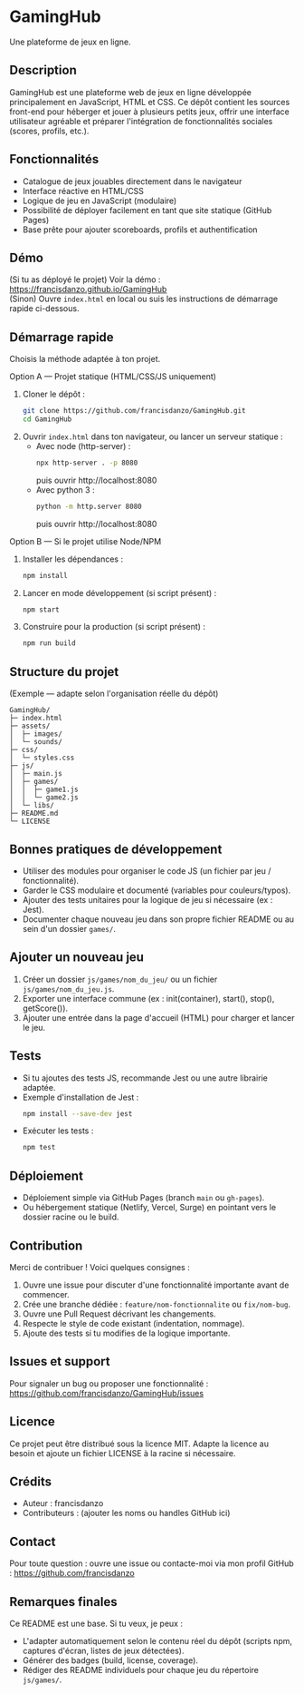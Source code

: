 # GamingHub

Une plateforme de jeux en ligne.

Description
-----------
GamingHub est une plateforme web de jeux en ligne développée principalement en JavaScript, HTML et CSS. Ce dépôt contient les sources front-end pour héberger et jouer à plusieurs petits jeux, offrir une interface utilisateur agréable et préparer l'intégration de fonctionnalités sociales (scores, profils, etc.).

Fonctionnalités
---------------
- Catalogue de jeux jouables directement dans le navigateur
- Interface réactive en HTML/CSS
- Logique de jeu en JavaScript (modulaire)
- Possibilité de déployer facilement en tant que site statique (GitHub Pages)
- Base prête pour ajouter scoreboards, profils et authentification

Démo
----
(Si tu as déployé le projet) Voir la démo : https://francisdanzo.github.io/GamingHub  
(Sinon) Ouvre `index.html` en local ou suis les instructions de démarrage rapide ci-dessous.

Démarrage rapide
----------------
Choisis la méthode adaptée à ton projet.

Option A — Projet statique (HTML/CSS/JS uniquement)
1. Cloner le dépôt :
   ```bash
   git clone https://github.com/francisdanzo/GamingHub.git
   cd GamingHub
   ```
2. Ouvrir `index.html` dans ton navigateur, ou lancer un serveur statique :
   - Avec node (http-server) :
     ```bash
     npx http-server . -p 8080
     ```
     puis ouvrir http://localhost:8080
   - Avec python 3 :
     ```bash
     python -m http.server 8080
     ```
     puis ouvrir http://localhost:8080

Option B — Si le projet utilise Node/NPM
1. Installer les dépendances :
   ```bash
   npm install
   ```
2. Lancer en mode développement (si script présent) :
   ```bash
   npm start
   ```
3. Construire pour la production (si script présent) :
   ```bash
   npm run build
   ```

Structure du projet
-------------------
(Exemple — adapte selon l'organisation réelle du dépôt)
```
GamingHub/
├─ index.html
├─ assets/
│  ├─ images/
│  └─ sounds/
├─ css/
│  └─ styles.css
├─ js/
│  ├─ main.js
│  ├─ games/
│  │  ├─ game1.js
│  │  └─ game2.js
│  └─ libs/
├─ README.md
└─ LICENSE
```

Bonnes pratiques de développement
-------------------------------
- Utiliser des modules pour organiser le code JS (un fichier par jeu / fonctionnalité).
- Garder le CSS modulaire et documenté (variables pour couleurs/typos).
- Ajouter des tests unitaires pour la logique de jeu si nécessaire (ex : Jest).
- Documenter chaque nouveau jeu dans son propre fichier README ou au sein d'un dossier `games/`.

Ajouter un nouveau jeu
----------------------
1. Créer un dossier `js/games/nom_du_jeu/` ou un fichier `js/games/nom_du_jeu.js`.
2. Exporter une interface commune (ex : init(container), start(), stop(), getScore()).
3. Ajouter une entrée dans la page d'accueil (HTML) pour charger et lancer le jeu.

Tests
-----
- Si tu ajoutes des tests JS, recommande Jest ou une autre librairie adaptée.
- Exemple d'installation de Jest :
  ```bash
  npm install --save-dev jest
  ```
- Exécuter les tests :
  ```bash
  npm test
  ```

Déploiement
-----------
- Déploiement simple via GitHub Pages (branch `main` ou `gh-pages`).
- Ou hébergement statique (Netlify, Vercel, Surge) en pointant vers le dossier racine ou le build.

Contribution
------------
Merci de contribuer ! Voici quelques consignes :
1. Ouvre une issue pour discuter d'une fonctionnalité importante avant de commencer.
2. Crée une branche dédiée : `feature/nom-fonctionnalite` ou `fix/nom-bug`.
3. Ouvre une Pull Request décrivant les changements.
4. Respecte le style de code existant (indentation, nommage).
5. Ajoute des tests si tu modifies de la logique importante.

Issues et support
-----------------
Pour signaler un bug ou proposer une fonctionnalité : https://github.com/francisdanzo/GamingHub/issues

Licence
-------
Ce projet peut être distribué sous la licence MIT. Adapte la licence au besoin et ajoute un fichier LICENSE à la racine si nécessaire.

Crédits
-------
- Auteur : francisdanzo
- Contributeurs : (ajouter les noms ou handles GitHub ici)

Contact
-------
Pour toute question : ouvre une issue ou contacte-moi via mon profil GitHub : https://github.com/francisdanzo

Remarques finales
-----------------
Ce README est une base. Si tu veux, je peux :
- L'adapter automatiquement selon le contenu réel du dépôt (scripts npm, captures d'écran, listes de jeux détectées).
- Générer des badges (build, license, coverage).
- Rédiger des README individuels pour chaque jeu du répertoire `js/games/`.

